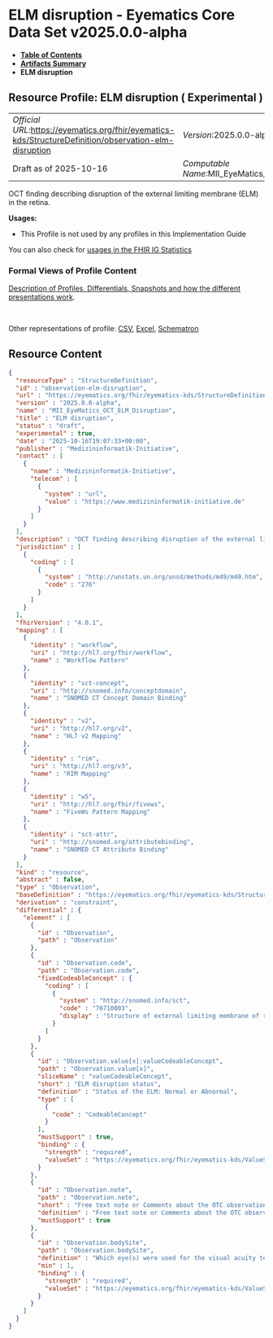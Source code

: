 # ELM disruption - Eyematics Core Data Set v2025.0.0-alpha

* [**Table of Contents**](toc.md)
* [**Artifacts Summary**](artifacts.md)
* **ELM disruption**

## Resource Profile: ELM disruption ( Experimental ) 

| | |
| :--- | :--- |
| *Official URL*:https://eyematics.org/fhir/eyematics-kds/StructureDefinition/observation-elm-disruption | *Version*:2025.0.0-alpha |
| Draft as of 2025-10-16 | *Computable Name*:MII_EyeMatics_OCT_ELM_Disruption |

 
OCT finding describing disruption of the external limiting membrane (ELM) in the retina. 

**Usages:**

* This Profile is not used by any profiles in this Implementation Guide

You can also check for [usages in the FHIR IG Statistics](https://packages2.fhir.org/xig/eyematics-kerndatensatz|current/StructureDefinition/observation-elm-disruption)

### Formal Views of Profile Content

 [Description of Profiles, Differentials, Snapshots and how the different presentations work](http://build.fhir.org/ig/FHIR/ig-guidance/readingIgs.html#structure-definitions). 

 

Other representations of profile: [CSV](StructureDefinition-observation-elm-disruption.csv), [Excel](StructureDefinition-observation-elm-disruption.xlsx), [Schematron](StructureDefinition-observation-elm-disruption.sch) 



## Resource Content

```json
{
  "resourceType" : "StructureDefinition",
  "id" : "observation-elm-disruption",
  "url" : "https://eyematics.org/fhir/eyematics-kds/StructureDefinition/observation-elm-disruption",
  "version" : "2025.0.0-alpha",
  "name" : "MII_EyeMatics_OCT_ELM_Disruption",
  "title" : "ELM disruption",
  "status" : "draft",
  "experimental" : true,
  "date" : "2025-10-16T19:07:33+00:00",
  "publisher" : "Medizininformatik-Initiative",
  "contact" : [
    {
      "name" : "Medizininformatik-Initiative",
      "telecom" : [
        {
          "system" : "url",
          "value" : "https://www.medizininformatik-initiative.de"
        }
      ]
    }
  ],
  "description" : "OCT finding describing disruption of the external limiting membrane (ELM) in the retina.",
  "jurisdiction" : [
    {
      "coding" : [
        {
          "system" : "http://unstats.un.org/unsd/methods/m49/m49.htm",
          "code" : "276"
        }
      ]
    }
  ],
  "fhirVersion" : "4.0.1",
  "mapping" : [
    {
      "identity" : "workflow",
      "uri" : "http://hl7.org/fhir/workflow",
      "name" : "Workflow Pattern"
    },
    {
      "identity" : "sct-concept",
      "uri" : "http://snomed.info/conceptdomain",
      "name" : "SNOMED CT Concept Domain Binding"
    },
    {
      "identity" : "v2",
      "uri" : "http://hl7.org/v2",
      "name" : "HL7 v2 Mapping"
    },
    {
      "identity" : "rim",
      "uri" : "http://hl7.org/v3",
      "name" : "RIM Mapping"
    },
    {
      "identity" : "w5",
      "uri" : "http://hl7.org/fhir/fivews",
      "name" : "FiveWs Pattern Mapping"
    },
    {
      "identity" : "sct-attr",
      "uri" : "http://snomed.org/attributebinding",
      "name" : "SNOMED CT Attribute Binding"
    }
  ],
  "kind" : "resource",
  "abstract" : false,
  "type" : "Observation",
  "baseDefinition" : "https://eyematics.org/fhir/eyematics-kds/StructureDefinition/OphthalmicObservation",
  "derivation" : "constraint",
  "differential" : {
    "element" : [
      {
        "id" : "Observation",
        "path" : "Observation"
      },
      {
        "id" : "Observation.code",
        "path" : "Observation.code",
        "fixedCodeableConcept" : {
          "coding" : [
            {
              "system" : "http://snomed.info/sct",
              "code" : "76710003",
              "display" : "Structure of external limiting membrane of retina"
            }
          ]
        }
      },
      {
        "id" : "Observation.value[x]:valueCodeableConcept",
        "path" : "Observation.value[x]",
        "sliceName" : "valueCodeableConcept",
        "short" : "ELM disruption status",
        "definition" : "Status of the ELM: Normal or Abnormal",
        "type" : [
          {
            "code" : "CodeableConcept"
          }
        ],
        "mustSupport" : true,
        "binding" : {
          "strength" : "required",
          "valueSet" : "https://eyematics.org/fhir/eyematics-kds/ValueSet/Normal-Abnormal"
        }
      },
      {
        "id" : "Observation.note",
        "path" : "Observation.note",
        "short" : "Free text note or Comments about the OTC observation",
        "definition" : "Free text note or Comments about the OTC observation",
        "mustSupport" : true
      },
      {
        "id" : "Observation.bodySite",
        "path" : "Observation.bodySite",
        "definition" : "Which eye(s) were used for the visual acuity test? note that both eyes refers to a binocular visuin test, it does not mean that each of the eyes alone has the specified VA value! Also, when a Patient uses an extrocular device such as a worn camera devicefor the VA test, please use \"Topography not assigned\" and use specify the device in observation.device",
        "min" : 1,
        "binding" : {
          "strength" : "required",
          "valueSet" : "https://eyematics.org/fhir/eyematics-kds/ValueSet/eye-laterality"
        }
      }
    ]
  }
}

```
